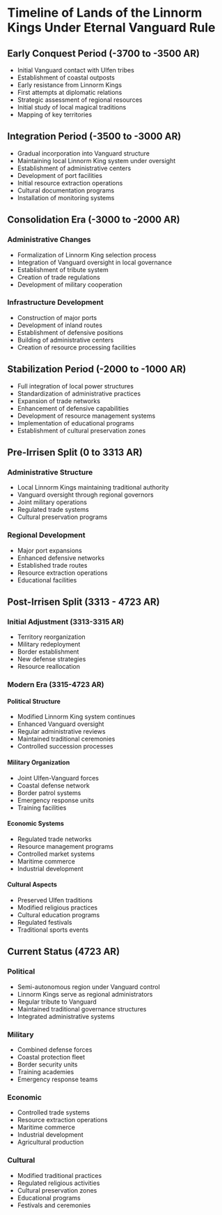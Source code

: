 # Timeline of Lands of the Linnorm Kings Under Eternal Vanguard Rule

## Early Conquest Period (-3700 to -3500 AR)
- Initial Vanguard contact with Ulfen tribes
- Establishment of coastal outposts
- Early resistance from Linnorm Kings
- First attempts at diplomatic relations
- Strategic assessment of regional resources
- Initial study of local magical traditions
- Mapping of key territories

## Integration Period (-3500 to -3000 AR)
- Gradual incorporation into Vanguard structure
- Maintaining local Linnorm King system under oversight
- Establishment of administrative centers
- Development of port facilities
- Initial resource extraction operations
- Cultural documentation programs
- Installation of monitoring systems

## Consolidation Era (-3000 to -2000 AR)
### Administrative Changes
- Formalization of Linnorm King selection process
- Integration of Vanguard oversight in local governance
- Establishment of tribute system
- Creation of trade regulations
- Development of military cooperation

### Infrastructure Development
- Construction of major ports
- Development of inland routes
- Establishment of defensive positions
- Building of administrative centers
- Creation of resource processing facilities

## Stabilization Period (-2000 to -1000 AR)
- Full integration of local power structures
- Standardization of administrative practices
- Expansion of trade networks
- Enhancement of defensive capabilities
- Development of resource management systems
- Implementation of educational programs
- Establishment of cultural preservation zones

## Pre-Irrisen Split (0 to 3313 AR)
### Administrative Structure
- Local Linnorm Kings maintaining traditional authority
- Vanguard oversight through regional governors
- Joint military operations
- Regulated trade systems
- Cultural preservation programs

### Regional Development
- Major port expansions
- Enhanced defensive networks
- Established trade routes
- Resource extraction operations
- Educational facilities

## Post-Irrisen Split (3313 - 4723 AR)
### Initial Adjustment (3313-3315 AR)
- Territory reorganization
- Military redeployment
- Border establishment
- New defense strategies
- Resource reallocation

### Modern Era (3315-4723 AR)
#### Political Structure
- Modified Linnorm King system continues
- Enhanced Vanguard oversight
- Regular administrative reviews
- Maintained traditional ceremonies
- Controlled succession processes

#### Military Organization
- Joint Ulfen-Vanguard forces
- Coastal defense network
- Border patrol systems
- Emergency response units
- Training facilities

#### Economic Systems
- Regulated trade networks
- Resource management programs
- Controlled market systems
- Maritime commerce
- Industrial development

#### Cultural Aspects
- Preserved Ulfen traditions
- Modified religious practices
- Cultural education programs
- Regulated festivals
- Traditional sports events

## Current Status (4723 AR)
### Political
- Semi-autonomous region under Vanguard control
- Linnorm Kings serve as regional administrators
- Regular tribute to Vanguard
- Maintained traditional governance structures
- Integrated administrative systems

### Military
- Combined defense forces
- Coastal protection fleet
- Border security units
- Training academies
- Emergency response teams

### Economic
- Controlled trade systems
- Resource extraction operations
- Maritime commerce
- Industrial development
- Agricultural production

### Cultural
- Modified traditional practices
- Regulated religious activities
- Cultural preservation zones
- Educational programs
- Festivals and ceremonies
